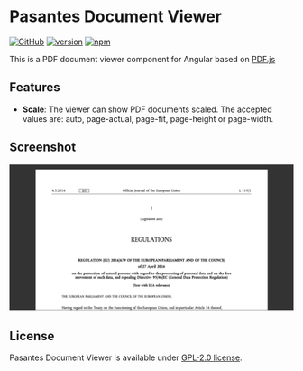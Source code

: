 # Pasantes Document Viewer
[![GitHub](https://img.shields.io/github/license/hitbits/pasantes-document-viewer.svg?color=blue)](https://github.com/hitbits/pasantes-document-viewer/blob/master/LICENSE.txt)
[![version](https://img.shields.io/github/package-json/v/hitbits/pasantes-document-viewer.svg?color=blue)](https://github.com/hitbits/pasantes-document-viewer/releases)
[![npm](https://img.shields.io/npm/v/pasantes-document-viewer.svg?color=blue)](https://www.npmjs.com/package/pasantes-document-viewer)

This is a PDF document viewer component for Angular based on [PDF.js](https://mozilla.github.io/pdf.js/)

## Features

* **Scale**: The viewer can show PDF documents scaled. The accepted values are: auto, page-actual, page-fit, page-height or page-width.

## Screenshot
<img src="https://github.com/hitbits/pasantes-document-viewer/blob/master/projects/demo/src/assets/images/screenshot-01.png?raw=true" />

## License
Pasantes Document Viewer is available under [GPL-2.0 license](https://www.gnu.org/licenses/old-licenses/gpl-2.0-standalone.html).

